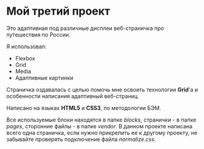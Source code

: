 # Мой третий проект  
  
Это адаптивная под различные дисплеи веб-страничка про путешествия по России.  
  
Я использовал:
* Flexbox  
* Grid  
* Media  
* Адаптивные картинки  
  
Страничка оздавалась с целью помочь мне освоить технологии **Grid**'а и особенности написания адаптивный веб-страниц.  
  
Написано на языках **HTML5** и **CSS3**, по методологии БЭМ.  
  
Все используемые блоки находятся в папке *blocks*, странички - в папке *pages*, сторонние файлы - в папке *vendor*. В данном проекте написана всего одна страничка, если нужно прикрепить ее к другому проекту, не забывайте проверять подключение файла *normalize.css*.  